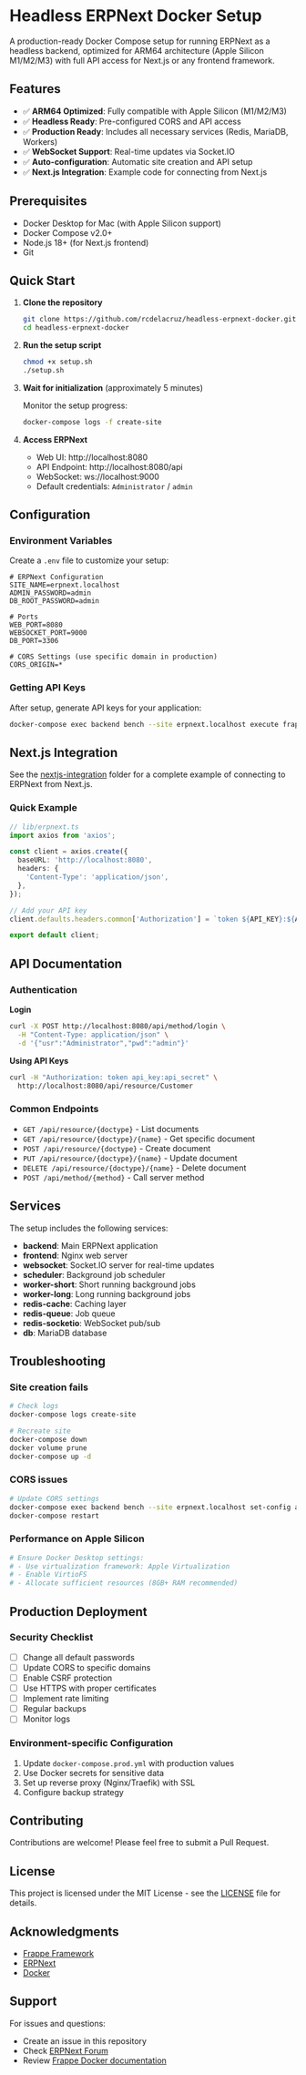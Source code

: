 # Headless ERPNext Docker Setup

A production-ready Docker Compose setup for running ERPNext as a headless backend, optimized for ARM64 architecture (Apple Silicon M1/M2/M3) with full API access for Next.js or any frontend framework.

## Features

- ✅ **ARM64 Optimized**: Fully compatible with Apple Silicon (M1/M2/M3)
- ✅ **Headless Ready**: Pre-configured CORS and API access
- ✅ **Production Ready**: Includes all necessary services (Redis, MariaDB, Workers)
- ✅ **WebSocket Support**: Real-time updates via Socket.IO
- ✅ **Auto-configuration**: Automatic site creation and API setup
- ✅ **Next.js Integration**: Example code for connecting from Next.js

## Prerequisites

- Docker Desktop for Mac (with Apple Silicon support)
- Docker Compose v2.0+
- Node.js 18+ (for Next.js frontend)
- Git

## Quick Start

1. **Clone the repository**
   ```bash
   git clone https://github.com/rcdelacruz/headless-erpnext-docker.git
   cd headless-erpnext-docker
   ```

2. **Run the setup script**
   ```bash
   chmod +x setup.sh
   ./setup.sh
   ```

3. **Wait for initialization** (approximately 5 minutes)
   
   Monitor the setup progress:
   ```bash
   docker-compose logs -f create-site
   ```

4. **Access ERPNext**
   - Web UI: http://localhost:8080
   - API Endpoint: http://localhost:8080/api
   - WebSocket: ws://localhost:9000
   - Default credentials: `Administrator` / `admin`

## Configuration

### Environment Variables

Create a `.env` file to customize your setup:

```env
# ERPNext Configuration
SITE_NAME=erpnext.localhost
ADMIN_PASSWORD=admin
DB_ROOT_PASSWORD=admin

# Ports
WEB_PORT=8080
WEBSOCKET_PORT=9000
DB_PORT=3306

# CORS Settings (use specific domain in production)
CORS_ORIGIN=*
```

### Getting API Keys

After setup, generate API keys for your application:

```bash
docker-compose exec backend bench --site erpnext.localhost execute frappe.core.doctype.user.user.generate_keys --args '["Administrator"]'
```

## Next.js Integration

See the [nextjs-integration](./nextjs-integration) folder for a complete example of connecting to ERPNext from Next.js.

### Quick Example

```typescript
// lib/erpnext.ts
import axios from 'axios';

const client = axios.create({
  baseURL: 'http://localhost:8080',
  headers: {
    'Content-Type': 'application/json',
  },
});

// Add your API key
client.defaults.headers.common['Authorization'] = `token ${API_KEY}:${API_SECRET}`;

export default client;
```

## API Documentation

### Authentication

**Login**
```bash
curl -X POST http://localhost:8080/api/method/login \
  -H "Content-Type: application/json" \
  -d '{"usr":"Administrator","pwd":"admin"}'
```

**Using API Keys**
```bash
curl -H "Authorization: token api_key:api_secret" \
  http://localhost:8080/api/resource/Customer
```

### Common Endpoints

- `GET /api/resource/{doctype}` - List documents
- `GET /api/resource/{doctype}/{name}` - Get specific document
- `POST /api/resource/{doctype}` - Create document
- `PUT /api/resource/{doctype}/{name}` - Update document
- `DELETE /api/resource/{doctype}/{name}` - Delete document
- `POST /api/method/{method}` - Call server method

## Services

The setup includes the following services:

- **backend**: Main ERPNext application
- **frontend**: Nginx web server
- **websocket**: Socket.IO server for real-time updates
- **scheduler**: Background job scheduler
- **worker-short**: Short running background jobs
- **worker-long**: Long running background jobs
- **redis-cache**: Caching layer
- **redis-queue**: Job queue
- **redis-socketio**: WebSocket pub/sub
- **db**: MariaDB database

## Troubleshooting

### Site creation fails
```bash
# Check logs
docker-compose logs create-site

# Recreate site
docker-compose down
docker volume prune
docker-compose up -d
```

### CORS issues
```bash
# Update CORS settings
docker-compose exec backend bench --site erpnext.localhost set-config allow_cors "http://localhost:3000"
docker-compose restart
```

### Performance on Apple Silicon
```bash
# Ensure Docker Desktop settings:
# - Use virtualization framework: Apple Virtualization
# - Enable VirtioFS
# - Allocate sufficient resources (8GB+ RAM recommended)
```

## Production Deployment

### Security Checklist

- [ ] Change all default passwords
- [ ] Update CORS to specific domains
- [ ] Enable CSRF protection
- [ ] Use HTTPS with proper certificates
- [ ] Implement rate limiting
- [ ] Regular backups
- [ ] Monitor logs

### Environment-specific Configuration

1. Update `docker-compose.prod.yml` with production values
2. Use Docker secrets for sensitive data
3. Set up reverse proxy (Nginx/Traefik) with SSL
4. Configure backup strategy

## Contributing

Contributions are welcome! Please feel free to submit a Pull Request.

## License

This project is licensed under the MIT License - see the [LICENSE](LICENSE) file for details.

## Acknowledgments

- [Frappe Framework](https://frappeframework.com/)
- [ERPNext](https://erpnext.com/)
- [Docker](https://www.docker.com/)

## Support

For issues and questions:
- Create an issue in this repository
- Check [ERPNext Forum](https://discuss.erpnext.com/)
- Review [Frappe Docker documentation](https://github.com/frappe/frappe_docker)
